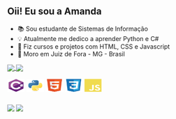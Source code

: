 ## Oii! Eu sou a Amanda

* 📚 Sou estudante de Sistemas de Informação
* 💡 Atualmente me dedico a aprender Python e C#
* 📌 Fiz cursos e projetos com HTML, CSS e Javascript
* 📍 Moro em Juiz de Fora - MG - Brasil


<a href="https://github.com/furtadoamanda/github-readme-stats">
  <img height=200 align="center" src="https://github-readme-stats.vercel.app/api?username=furtadoamanda&theme=moltack"/>
</a>
<a href="https://github.com/furtadoamanda/convoychat">
  <img height=200 align="center" src="https://github-readme-stats.vercel.app/api/top-langs?username=furtadoamanda&layout=compact&langs_count=8&theme=moltack"/>
</a>


<div style="display: inline_block"><br>
  <img align="center" alt="C#" height="30" width="40" src="https://raw.githubusercontent.com/devicons/devicon/master/icons/csharp/csharp-original.svg">
  <img align="center" alt="Python" height="30" width="40" src="https://raw.githubusercontent.com/devicons/devicon/master/icons/python/python-original.svg">
  <img align="center" alt="HTML" height="30" width="40" src="https://raw.githubusercontent.com/devicons/devicon/master/icons/html5/html5-original.svg">
  <img align="center" alt="CSS" height="30" width="40" src="https://raw.githubusercontent.com/devicons/devicon/master/icons/css3/css3-original.svg">
  <img align="center" alt="Js" height="30" width="40" src="https://raw.githubusercontent.com/devicons/devicon/master/icons/javascript/javascript-plain.svg">
  
  
</div>
  
  ##
 
<div> 
  <a href = "mailto:amandafurtadodev@gmail.com"><img src="https://img.shields.io/badge/-Gmail-%23333?style=for-the-badge&logo=gmail&logoColor=white" target="_blank"></a>
  <a href="https://www.linkedin.com/in/furtado-amanda/" target="_blank"><img src="https://img.shields.io/badge/-LinkedIn-%230077B5?style=for-the-badge&logo=linkedin&logoColor=white" target="_blank"></a> 
</div>


